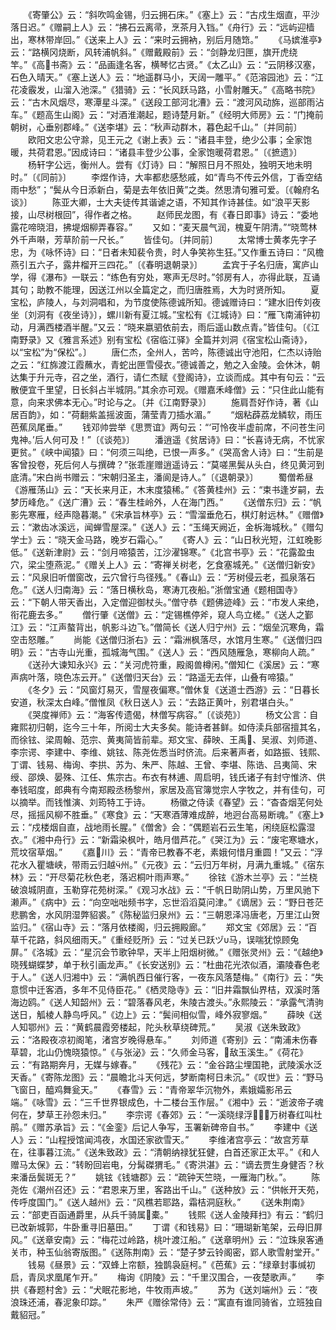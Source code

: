 <!-- { "loadSidebar": true } -->
　　《寄肇公》云：“斜吹鸣金锡，归云拥石床。”《塞上》云：“古戍生烟直，平沙落日迟。”《赠嗣上人》云：“拂石云离帚，烹茶月入铛。”《舟行》云：“远屿迎樯出，寒林带岸回。”《送来上人》云：“来时云拥衲，别后月随筇。”
　　《马嫔淮亭》云：“路横冈烧断，风转浦帆斜。”《赠戴殿前》云：“剑静龙归匣，旗开虎绕竿。”《高书斋》云：“品画逢名客，横琴忆古贤。”《太乙山》云：“云阴移汉塞，石色入晴天。”《塞上送人》云：“地遥群马小，天阔一雕平。”《范溶园池》云：“江花凌霰发，山溜入池深。”《猎骑》云：“长风跃马路，小雪射雕天。”《高略书院》云：“古木风烟尽，寒潭星斗深。”《送段工部河北漕》云：“渡河风动旆，巡部雨沾车。”《题高生山阁》云：“对酒淮潮起，题诗楚月新。”《经明大师房》云：“门掩前朝树，心垂别郡峰。”《送李堪》云：“秋声动群木，暮色起千山。”〔并同前〕
　　欧阳文忠公守滁，见王元之《谢上表》云：“诸县丰登，绝少公事；全家饱暖，共荷君恩。”因成诗曰：“诸县丰登少公事，全家饱暖荷君恩。”〔《摭遗》〕
　　杨轩字公远，衡州人。尝有《灯诗》曰：“解照日月不照处，独明天地未明时。”〔《同前》〕
　　李煜作诗，大率都悲感愁戚，如“青鸟不传云外信，丁香空结雨中愁”；“鬓从今日添新白，菊是去年依旧黄”之类。然思清句雅可爱。〔《翰府名谈》〕
　　陈亚大卿，士大夫徒传其谐谑之语，不知其作诗甚佳。如“浪平天影接，山尽树根回”，得作者之格。
　　赵师民龙图，有《春日即事》诗云：“委地露花啼晓泪，拂堤烟柳弄春容。”
　　又如：“麦天晨气润，槐夏午阴清。”“晓莺林外千声啭，芳草阶前一尺长。”
　　皆佳句。〔并同前〕
　　太常博士黄孝先字子忠，为《咏怀诗》曰：“日者未知裴令贵，时人争笑祢生狂。”又作重五诗曰：“风檐燕引五六子，露井榴开三四花。”〔《春明退朝录》〕
　　孟宾于子名归唐，寓庐山学，得《瀑布》一联云：“练色有穷处，寒声无尽时。”邻房有人，亦得此联，互诵其句；助教不能理，因送江州以全篇定之，而归唐胜焉，大为时贤所知。
　　夏宝松，庐陵人，与刘洞唱和，为节度使陈德诚所知。德诚赠诗曰：“建水旧传刘夜坐〔刘洞有《夜坐诗》〕，螺川新有夏江城。”宝松有《江城诗》曰：“雁飞南浦钟初动，月满西楼酒半醒。”又云：“晓来嬴驷依前去，雨后遥山数点青。”皆佳句。〔《江南野录》又《雅言系述》别有宝松《宿临江驿》全篇并刘洞《宿宝松山斋诗》，以“宝松”为“保松”。〕
　　唐仁杰，全州人，苦吟，陈德诚出守池阳，仁杰以诗贻之云：“红旆渡江霞蘸水，青蛇出匣雪侵衣。”德诚善之，勉之入金陵。会休沐，朝达集于升元寺，召之坐，酒行，请仁杰赋《登阁诗》，立谈而成。其中有句云：“云散便宜千里望，日长斜占半城阴。”其余亦可观。《赠嘉禾峰僧》云：“只住此山能有意，向来求佛本无心。”时论与之。〔并《江南野录》〕
　　施肩吾好作诗，著《山居百韵》，如：“荷翻紫盖摇波面，蒲莹青刀插水湄。”
　　“烟粘薜荔龙鳞软，雨压芭蕉凤尾垂。”
　　钱邓帅尝举《思贾谊》两句云：“‘可怜夜半虚前席，不问苍生问鬼神。’后人何可及！”〔《谈苑》〕
　　潘逍遥《贫居诗》曰：“长喜诗无病，不忧家更贫。”《峡中闻猿》曰：“何须三叫绝，已恨一声多。”《哭高舍人诗》曰：“生前是客曾投卷，死后何人与撰碑？”张乖崖赠逍遥诗云：“莫嗟黑鬓从头白，终见黄河到底清。”宋白尚书赠云：“宋朝归圣主，潘阆是诗人。”〔《退朝录》〕
　　蜀僧希昼《游雁荡山》云：“天长来月正，木末度猿稀。”《答黄桂州》云：“束书逢岁嗣，去梦历峰危。”《送广漕》云：“春生桂岭外，人在海门西。”
　　《送僧东归》云：“帆影先寒雁，经声隐暮潮。”《宋承旨林亭》云：“雪溜垂危石，棋灯射远林。”《赠僧》云：“漱齿冰溪远，闻蝉雪屋深。”《送人》云：“玉绳天阙近，金柝海城秋。”《赠勾学士》云：“晓天金马路，晚岁石霜心。”
　　《寄人》云：“山日秋光短，江虹晚影低。”《送新津尉》云：“剑月啼猿苦，江沙濯锦寒。”《北宫书亭》云：“花露盈虫穴，梁尘堕燕泥。”《赠关上人》云：“寄禅关树老，乞食塞城羌。”《送僧归新安》云：“风泉旧听僧窗改，云穴曾行鸟径残。”《春山》云：“芳树侵云老，孤泉落石危。”《送人归南海》云：“落日横秋岛，寒涛兀夜船。”浙僧宝通《题相国寺》云：“下朝人带天香出，入定僧迎御杖头。”僧守恭《题佛迹峰》云：“市发人来绝，衔花鹿去多。”
　　僧行肇《送僧》云：“定锡樵停斧，窥人鸟立槎。”《送人之鄞江》云：“江声螯背出，帆影斗边飞。”僧简长《送人归宁州》云：“烟垒沉寒角，霜空击怒雕。”
　　尚能《送僧归浙右》云：“霜洲枫落尽，水馆月生寒。”《送僧归四明》云：“古寺山光重，孤城海气围。”《送人》云：“西风随雁急，寒柳向人疏。”
　　《送孙大谏知永兴》云：“关河虎符重，殿阁兽樽闲。”僧知仁《溪居》云：“寒声病叶落，晓色冻云开。”《送僧归天台》云：“路遥无去伴，山叠有啼猿。”
　　《冬夕》云：“风窗灯易灭，雪屋夜偏寒。”僧休复《送道士西游》云：“日暮长安道，秋深太白峰。”僧惟凤《秋日送人》云：“去路正黄叶，别君堪白头。”
　　《哭度禅师》云：“海客传遗偈，林僧写病容。”〔《谈苑》〕
　　杨文公言：自雍熙初归朝，迄今三十年，所阅士大夫多矣。能诗者甚鲜。如侍渎兵部宿擅其名，而徐铉、梁周翰、范宗、黄夷简皆前辈。郑文宝、薛映、王禹、吴淑、刘师道、李宗谔、李建中、李维、姚铉、陈尧佐悉当时侪流。后来著声者，如路振、钱熙、丁谓、钱易、梅询、李拱、苏为、朱严、陈越、王曾、李堪、陈诰、吕夷简、宋绶、邵焕、晏殊、江任、焦宗古。布衣有林逋、周启明，钱氏诸子有封守惟济、供奉钱昭度，郎典有今南郑殿丞杨黎州，家居及高官簿觉宗人字牧之，并有佳句，可以摘举。而钱惟演、刘筠特工于诗。
　　杨徽之侍读《春望》云：“杳杳烟芜何处尽，摇摇风柳不胜垂。”《寒食》云：“天寒酒薄难成醉，地迥台高易断魂。”《塞上》云：“戍楼烟自直，战地雨长腥。”《僧舍》会：“偶题岩石云生笔，闲绕庭松露湿衣。”《湘中舟行》云：“新霜染枫叶，皓月借芦花。”《哭江为》云：“废宅寒塘水，荒坟宿草烟。”
　　《嘉川》云：“青帝已教春不老，素娥何惜月重圆！”又云：“浮花水入瞿塘峡，带雨云归越州。”《元夜》云：“云归万年树，月满九重城。”《宿东林》云：“开尽菊花秋色老，落迟桐叶雨声寒。”
　　徐铉《游木兰亭》云：“兰桡破浪城阴直，玉勒穿花苑树深。”《观习水战》云：“千帆日助阴山势，万里风驰下濑声。”《病中》云：“向空咄咄频书字，忘世滔滔莫问津。”《谪居》云：“野日苍茫悲鹏舍，水风阴湿弊貂裘。”《陈秘监归泉州》云：“三朝恩泽冯唐老，万里江山贺监归。”《宿山寺》云：“落月依楼阁，归云拥殿廊。”
　　郑文宝《郊居》云：“百草千花路，斜风细雨天。”《重经贬所》云：“过关已跃ヅυ马，误喘犹惊顾兔屏。”《洛城》云：“星沉会节歌钟早，天半上阳烟树微。”《赠张灵州》云：“《越绝》晓残蝴蝶梦，单于秋引画龙声。”《长安送别》云：“杜曲花光浓似酒，灞陵春色老于人。”《送人归湘中》云：“满帆西日催行客，一夜东风落楚梅。”《南行》云：“失意惯中迁客酒，多年不见侍臣花。”《栖灵隐寺》云：“旧井霜飘仙界桔，双溪时落海边鸥。”《送人知韶州》云：“碧落春风老，朱陵古渡头。”永熙陵云：“承露气清驹送日，觚棱人静鸟呼风。”《边上》云：“鬓间相似雪，峰外寂寥烟。”
　　薛映《送人知鄂州》云：“黄鹤晨霞旁楼起，陀头秋草绕碑荒。”
　　吴淑《送朱致政》云：“洛殿夜凉初阁笔，渚宫岁晚得悬车。”
　　刘师道《寄别》云：“南浦未伤春草碧，北山仍愧晓猿惊。”《与张泌》云：“久师金马客，敌玉溪生。”《荷花》云：“有路期奔月，无媒与嫁春。”
　　《残花》云：“金谷路尘埋国艳，武陵溪水泛天香。”《寄陈龙图》云：“晨瞻北斗天何远，梦断南柯日未沉。”《叹世》云：“野马飞窗日，醯鸡舞瓮天。”
　　《春雪》云：“青帝翠华沉物外，素娥孀影吊云端。”《咏雪》云：“三千世界银成色，十二楼台玉作层。”《湘中》云：“逝波帝子魂何在，梦草王孙怨未归。”
　　李宗谔《春郊》云：“一溪晓绿浮，万树春红叫杜鹃。”《赠苏承旨》云：“《金銮》后记人争写，玉署新碑帝自书。”
　　李建中《送人》云：“山程授馆闻鸿夜，水国还家欲雪天。”
　　李维渚宫亭云：“故宫芳草在，往事暮江流。”《送朱致政》云：“清朝纳禄犹狂健，白首还家正太平。”《和人赠马太保》云：“转盼回岩电，分髯磔猬毛。”《寄洪湛》云：“谪去贾生身健否？秋来潘岳鬓斑无？”
　　姚铉《钱塘郡》云：“疏钟天竺晓，一雁海门秋。”。
　　陈尧佐《潮州召还》云：“君恩来万里，客路出千山。”《送种放》云：“供帐开天苑，传呼度国门。”《送人越州》云：“风樵若耶路，霜桔洞庭秋。”
　　《送朱荆南》云：“部吏百函通爵里，从兵千骑属橐。”
　　钱熙《送人金陵拜扫》有云：“鹤归已改新城郭，牛卧重寻旧墓田。”
　　丁谓《和钱易》曰：“珊瑚新笔架，云母旧屏风。”《送章安南》云：“梅花过岭路，桃叶渡江船。”《送章明州》云：“泣珠泉客通关市，种玉仙翁寄版图。”《送陈荆南》云：“楚子梦云铃阁密，郢人歌雪射堂开。”
　　钱易《昼景》云：“双蜂上帘额，独鹊袅庭柯。”《芭蕉》云：“绿章封事缄初启，青凤求凰尾乍开。”
　　梅询《阴陵》云：“千里汉围合，一夜楚歌声。”
　　李拱《春题村舍》云：“犬眠花影地，牛牧雨声坡。”
　　苏为《送刘端州》云：“夜浪珠还浦，春泥象印踪。”
　　朱严《赠徐常侍》云：“寓直有谁同骑省，立班独自戴貂冠。”
